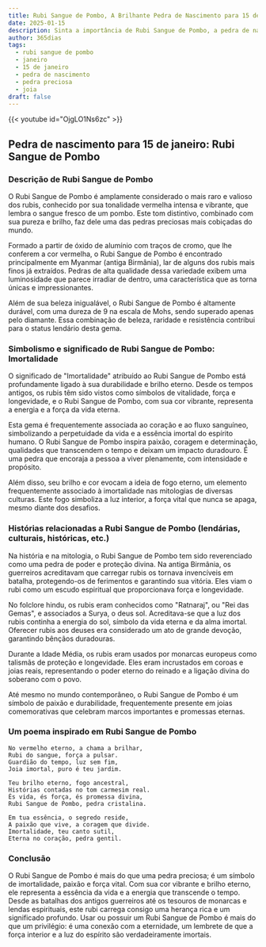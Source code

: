 ```yaml
---
title: Rubi Sangue de Pombo, A Brilhante Pedra de Nascimento para 15 de janeiro
date: 2025-01-15
description: Sinta a importância de Rubi Sangue de Pombo, a pedra de nascimento de 15 de janeiro que simboliza Imortalidade. Deixe que sua beleza e significado iluminem seu dia.
author: 365dias
tags:
  - rubi sangue de pombo
  - janeiro
  - 15 de janeiro
  - pedra de nascimento
  - pedra preciosa
  - joia
draft: false
---
```


{{< youtube id="OjgLO1Ns6zc" >}}


## Pedra de nascimento para 15 de janeiro: Rubi Sangue de Pombo

### Descrição de Rubi Sangue de Pombo

O Rubi Sangue de Pombo é amplamente considerado o mais raro e valioso dos rubis, conhecido por sua tonalidade vermelha intensa e vibrante, que lembra o sangue fresco de um pombo. Este tom distintivo, combinado com sua pureza e brilho, faz dele uma das pedras preciosas mais cobiçadas do mundo.

Formado a partir de óxido de alumínio com traços de cromo, que lhe conferem a cor vermelha, o Rubi Sangue de Pombo é encontrado principalmente em Myanmar (antiga Birmânia), lar de alguns dos rubis mais finos já extraídos. Pedras de alta qualidade dessa variedade exibem uma luminosidade que parece irradiar de dentro, uma característica que as torna únicas e impressionantes.

Além de sua beleza inigualável, o Rubi Sangue de Pombo é altamente durável, com uma dureza de 9 na escala de Mohs, sendo superado apenas pelo diamante. Essa combinação de beleza, raridade e resistência contribui para o status lendário desta gema.

### Simbolismo e significado de Rubi Sangue de Pombo: Imortalidade

O significado de "Imortalidade" atribuído ao Rubi Sangue de Pombo está profundamente ligado à sua durabilidade e brilho eterno. Desde os tempos antigos, os rubis têm sido vistos como símbolos de vitalidade, força e longevidade, e o Rubi Sangue de Pombo, com sua cor vibrante, representa a energia e a força da vida eterna.

Esta gema é frequentemente associada ao coração e ao fluxo sanguíneo, simbolizando a perpetuidade da vida e a essência imortal do espírito humano. O Rubi Sangue de Pombo inspira paixão, coragem e determinação, qualidades que transcendem o tempo e deixam um impacto duradouro. É uma pedra que encoraja a pessoa a viver plenamente, com intensidade e propósito.

Além disso, seu brilho e cor evocam a ideia de fogo eterno, um elemento frequentemente associado à imortalidade nas mitologias de diversas culturas. Este fogo simboliza a luz interior, a força vital que nunca se apaga, mesmo diante dos desafios.

### Histórias relacionadas a Rubi Sangue de Pombo (lendárias, culturais, históricas, etc.)

Na história e na mitologia, o Rubi Sangue de Pombo tem sido reverenciado como uma pedra de poder e proteção divina. Na antiga Birmânia, os guerreiros acreditavam que carregar rubis os tornava invencíveis em batalha, protegendo-os de ferimentos e garantindo sua vitória. Eles viam o rubi como um escudo espiritual que proporcionava força e longevidade.

No folclore hindu, os rubis eram conhecidos como "Ratnaraj", ou "Rei das Gemas", e associados a Surya, o deus sol. Acreditava-se que a luz dos rubis continha a energia do sol, símbolo da vida eterna e da alma imortal. Oferecer rubis aos deuses era considerado um ato de grande devoção, garantindo bênçãos duradouras.

Durante a Idade Média, os rubis eram usados por monarcas europeus como talismãs de proteção e longevidade. Eles eram incrustados em coroas e joias reais, representando o poder eterno do reinado e a ligação divina do soberano com o povo.

Até mesmo no mundo contemporâneo, o Rubi Sangue de Pombo é um símbolo de paixão e durabilidade, frequentemente presente em joias comemorativas que celebram marcos importantes e promessas eternas.

### Um poema inspirado em Rubi Sangue de Pombo

```
No vermelho eterno, a chama a brilhar,  
Rubi do sangue, força a pulsar.  
Guardião do tempo, luz sem fim,  
Joia imortal, puro é teu jardim.  

Teu brilho eterno, fogo ancestral,  
Histórias contadas no tom carmesim real.  
És vida, és força, és promessa divina,  
Rubi Sangue de Pombo, pedra cristalina.  

Em tua essência, o segredo reside,  
A paixão que vive, a coragem que divide.  
Imortalidade, teu canto sutil,  
Eterna no coração, pedra gentil.  
```

### Conclusão

O Rubi Sangue de Pombo é mais do que uma pedra preciosa; é um símbolo de imortalidade, paixão e força vital. Com sua cor vibrante e brilho eterno, ele representa a essência da vida e a energia que transcende o tempo. Desde as batalhas dos antigos guerreiros até os tesouros de monarcas e lendas espirituais, este rubi carrega consigo uma herança rica e um significado profundo. Usar ou possuir um Rubi Sangue de Pombo é mais do que um privilégio: é uma conexão com a eternidade, um lembrete de que a força interior e a luz do espírito são verdadeiramente imortais.